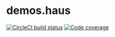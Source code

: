 # demos.haus

[![CircleCI build status](https://circleci.com/gh/canonical-web-and-design/demos.haus.svg?style=shield)](https://circleci.com/gh/canonical-web-and-design/demos.haus) [![Code coverage](https://codecov.io/gh/canonical-web-and-design/demos.haus/branch/master/graph/badge.svg)](https://codecov.io/gh/canonical-web-and-design/demos.haus)
